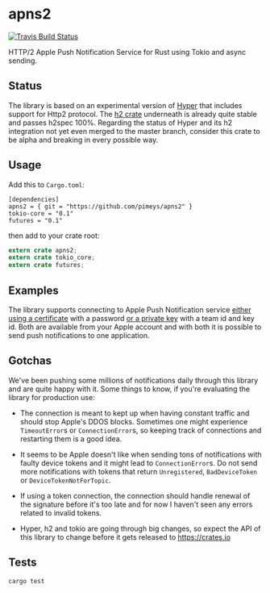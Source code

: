 # apns2

[![Travis Build Status](https://travis-ci.org/pimeys/apns2.svg?branch=master)](https://travis-ci.org/pimeys/apns2)

HTTP/2 Apple Push Notification Service for Rust using Tokio and async sending.

## Status

The library is based on an experimental version of
[Hyper](https://github.com/hyperium/hyper) that includes support for Http2
protocol. The [h2 crate](https://github.com/carllerche/h2) underneath is already
quite stable and passes h2spec 100%. Regarding the status of Hyper and its h2
integration not yet even merged to the master branch, consider this crate to be
alpha and breaking in every possible way.

## Usage

Add this to `Cargo.toml`:

```
[dependencies]
apns2 = { git = "https://github.com/pimeys/apns2" }
tokio-core = "0.1"
futures = "0.1"
```

then add to your crate root:

```rust
extern crate apns2;
extern crate tokio_core;
extern crate futures;
```

## Examples

The library supports connecting to Apple Push Notification service [either using
a
certificate](https://github.com/pimeys/apns2/blob/master/examples/certificate_client.rs)
with a password [or a private
key](https://github.com/pimeys/apns2/blob/master/examples/token_client.rs) with
a team id and key id. Both are available from your Apple account and with both
it is possible to send push notifications to one application.

## Gotchas

We've been pushing some millions of notifications daily through this library and are quite happy with it. Some things to know, if you're evaluating the library for production use:

* The connection is meant to kept up when having constant traffic and should stop Apple's DDOS blocks. Sometimes one might experience `TimeoutError`s or `ConnectionError`s, so keeping track of connections and restarting them is a good idea.

* It seems to be Apple doesn't like when sending tons of notifications with faulty device tokens and it might lead to `ConnectionError`s. Do not send more notifications with tokens that return `Unregistered`, `BadDeviceToken` or `DeviceTokenNotForTopic`.

* If using a token connection, the connection should handle renewal of the signature before it's too late and for now I haven't seen any errors related to invalid tokens.

* Hyper, h2 and tokio are going through big changes, so expect the API of this library to change before it gets released to https://crates.io

## Tests

`cargo test`
